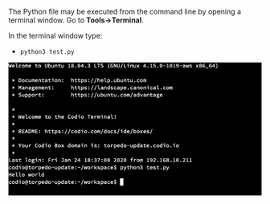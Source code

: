 The Python file may be executed from the command line by opening a terminal window. Go to **Tools->Terminal**. 

In the terminal window type: 

- `python3 test.py`

![.guides/img/python-terminal](.guides/img/python-terminal.png)



